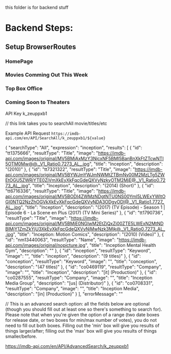this folder is for backend stuff 

# Backend Steps:

## Setup BrowserRoutes
### HomePage
### Movies Comming Out This Week
### Top Box Office
### Coming Soon to Theaters

API Key
k_zeuppxb1

// this link takes you to searchAll movie/titles/etc

Example API Request
`https://imdb-api.com/en/API/SearchAll/k_zeuppxb1/${value}`

{
    "searchType": "All",
    "expression": "inception",
    "results": [
        {
            "id": "tt1375666",
            "resultType": "Title",
            "image": "https://imdb-api.com/images/original/MV5BMjAxMzY3NjcxNF5BMl5BanBnXkFtZTcwNTI5OTM0Mw@@._V1_Ratio0.7273_AL_.jpg",
            "title": "Inception",
            "description": "(2010)"
        },
        {
            "id": "tt7321322",
            "resultType": "Title",
            "image": "https://imdb-api.com/images/original/MV5BYWJmYWJmNWMtZTBmNy00M2MzLTg5ZWEtOGU5ZWRiYTE0ZjVmXkEyXkFqcGdeQXVyNzkyOTM2MjE@._V1_Ratio0.7273_AL_.jpg",
            "title": "Inception",
            "description": "(2014) (Short)"
        },
        {
            "id": "tt6716336",
            "resultType": "Title",
            "image": "https://imdb-api.com/images/original/MV5BODI4ZWMzNDgtNTU0NS00YmI5LWExYWItOGI0NTQ2NzZhOGVkXkEyXkFqcGdeQXVyNDA3ODgyODI@._V1_Ratio1.7727_AL_.jpg",
            "title": "Inception",
            "description": "(2017) (TV Episode) - Season 1 | Episode 6 - La Scene en Plus (2017) (TV Mini Series)"
        },
        {
            "id": "tt1790736",
            "resultType": "Title",
            "image": "https://imdb-api.com/images/original/MV5BMjE0NGIwM2EtZjQxZi00ZTE5LWExN2MtNDBlMjY1ZmZkYjU3XkEyXkFqcGdeQXVyNjMwNzk3Mjk@._V1_Ratio0.7273_AL_.jpg",
            "title": "Inception: Motion Comics",
            "description": "(2010) (Video)"
        },
        {
            "id": "nm13440063",
            "resultType": "Name",
            "image": "https://imdb-api.com/images/original/nopicture.jpg",
            "title": "Inception Mental Health Gym",
            "description": ""
        },
        {
            "id": "inception",
            "resultType": "Keyword",
            "image": "",
            "title": "inception",
            "description": "(9 titles)"
        },
        {
            "id": "conception",
            "resultType": "Keyword",
            "image": "",
            "title": "conception",
            "description": "(47 titles)"
        },
        {
            "id": "co0469119",
            "resultType": "Company",
            "image": "",
            "title": "Inception",
            "description": "[it] (Production)"
        },
        {
            "id": "co0287555",
            "resultType": "Company",
            "image": "",
            "title": "Inception Media Group",
            "description": "[us] (Distributor)"
        },
        {
            "id": "co0708331",
            "resultType": "Company",
            "image": "",
            "title": "Inception Media",
            "description": "[in] (Production)"
        }
    ],
    "errorMessage": ""
    
// This is an advanced search option: all the fields below are optional (though you should fill out at least one so there's something to search for). Please note that when you're given the option of a range (two date boxes for release date, or two boxes for min/max number of votes), you do not need to fill out both boxes. Filling out the 'min' box will give you results of things larger/after; filling out the 'max' box will give you results of things smaller/before.         

https://imdb-api.com/en/API/AdvancedSearch/k_zeuppxb1